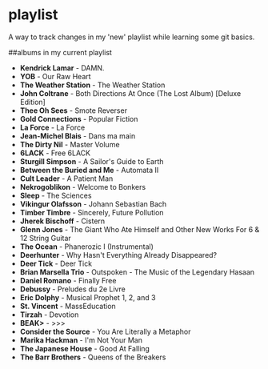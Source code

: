 # playlist

A way to track changes in my 'new' playlist while learning some git basics.

##albums in my current playlist

- **Kendrick Lamar** - DAMN.
- **YOB** - Our Raw Heart
- **The Weather Station** - The Weather Station
- **John Coltrane** - Both Directions At Once (The Lost Album) [Deluxe Edition]
- **Thee Oh Sees** - Smote Reverser
- **Gold Connections** - Popular Fiction
- **La Force** - La Force
- **Jean-Michel Blais** - Dans ma main
- **The Dirty Nil** - Master Volume
- **6LACK** - Free 6LACK
- **Sturgill Simpson** - A Sailor's Guide to Earth
- **Between the Buried and Me** - Automata II
- **Cult Leader** - A Patient Man
- **Nekrogoblikon** - Welcome to Bonkers
- **Sleep** - The Sciences
- **Vikingur Olafsson** - Johann Sebastian Bach
- **Timber Timbre** - Sincerely, Future Pollution
- **Jherek Bischoff** - Cistern
- **Glenn Jones** - The Giant Who Ate Himself and Other New Works For 6 & 12 String Guitar
- **The Ocean** - Phanerozic I (Instrumental)
- **Deerhunter** - Why Hasn't Everything Already Disappeared?
- **Deer Tick** - Deer Tick
- **Brian Marsella Trio** - Outspoken - The Music of the Legendary Hasaan
- **Daniel Romano** - Finally Free
- **Debussy** - Preludes du 2e Livre
- **Eric Dolphy** - Musical Prophet 1, 2, and 3
- **St. Vincent** - MassEducation
- **Tirzah** - Devotion
- **BEAK>** - >>>
- **Consider the Source** - You Are Literally a Metaphor
- **Marika Hackman** - I'm Not Your Man
- **The Japanese House** - Good At Falling
- **The Barr Brothers** - Queens of the Breakers
